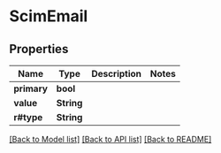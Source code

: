 # ScimEmail

## Properties

Name | Type | Description | Notes
------------ | ------------- | ------------- | -------------
**primary** | **bool** |  | 
**value** | **String** |  | 
**r#type** | **String** |  | 

[[Back to Model list]](../README.md#documentation-for-models) [[Back to API list]](../README.md#documentation-for-api-endpoints) [[Back to README]](../README.md)


